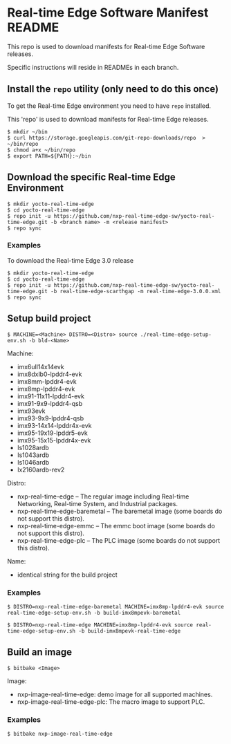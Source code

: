# Real-time Edge Software Manifest README

This repo is used to download manifests for Real-time Edge Software releases.

Specific instructions will reside in READMEs in each branch.

## Install the `repo` utility (only need to do this once)

To get the Real-time Edge environment you need to have `repo` installed.

This 'repo' is used to download manifests for Real-time Edge releases.

```
$ mkdir ~/bin
$ curl https://storage.googleapis.com/git-repo-downloads/repo  > ~/bin/repo
$ chmod a+x ~/bin/repo
$ export PATH=${PATH}:~/bin
```

## Download the specific Real-time Edge Environment

```
$ mkdir yocto-real-time-edge
$ cd yocto-real-time-edge
$ repo init -u https://github.com/nxp-real-time-edge-sw/yocto-real-time-edge.git -b <branch name> -m <release manifest>
$ repo sync
```

### Examples

To download the Real-time Edge 3.0 release

```
$ mkdir yocto-real-time-edge
$ cd yocto-real-time-edge
$ repo init -u https://github.com/nxp-real-time-edge-sw/yocto-real-time-edge.git -b real-time-edge-scarthgap -m real-time-edge-3.0.0.xml
$ repo sync
```

## Setup build project

```
$ MACHINE=<Machine> DISTRO=<Distro> source ./real-time-edge-setup-env.sh -b bld-<Name>
```

Machine:
- imx6ull14x14evk
- imx8dxlb0-lpddr4-evk
- imx8mm-lpddr4-evk
- imx8mp-lpddr4-evk
- imx91-11x11-lpddr4-evk
- imx91-9x9-lpddr4-qsb
- imx93evk
- imx93-9x9-lpddr4-qsb
- imx93-14x14-lpddr4x-evk
- imx95-19x19-lpddr5-evk
- imx95-15x15-lpddr4x-evk
- ls1028ardb
- ls1043ardb
- ls1046ardb
- lx2160ardb-rev2

Distro:
- nxp-real-time-edge – The regular image including Real-time Networking, Real-time System, and Industrial packages.
- nxp-real-time-edge-baremetal – The baremetal image (some boards do not support this distro).
- nxp-real-time-edge-emmc – The emmc boot image (some boards do not support this distro).
- nxp-real-time-edge-plc – The PLC image (some boards do not support this distro).

Name:
- identical string for the build project

### Examples

```
$ DISTRO=nxp-real-time-edge-baremetal MACHINE=imx8mp-lpddr4-evk source real-time-edge-setup-env.sh -b build-imx8mpevk-baremetal
```

```
$ DISTRO=nxp-real-time-edge MACHINE=imx8mp-lpddr4-evk source real-time-edge-setup-env.sh -b build-imx8mpevk-real-time-edge
```

## Build an image

```
$ bitbake <Image>
```

Image:
- nxp-image-real-time-edge: demo image for all supported machines.
- nxp-image-real-time-edge-plc: The macro image to support PLC.

### Examples

```
$ bitbake nxp-image-real-time-edge
```
